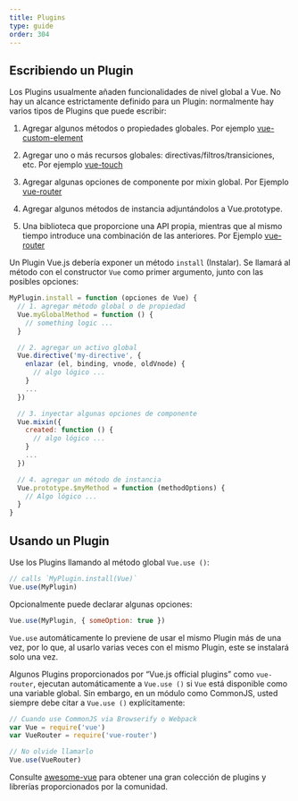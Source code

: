 ```yaml
---
title: Plugins
type: guide
order: 304
---
```


## Escribiendo un Plugin

Los Plugins usualmente añaden funcionalidades de nivel global a Vue. No hay un alcance estrictamente definido para un Plugin: normalmente hay varios tipos de Plugins que puede escribir:

1. Agregar algunos métodos o propiedades globales. Por ejemplo [vue-custom-element](https://github.com/karol-f/vue-custom-element)

2. Agregar uno o más recursos globales: directivas/filtros/transiciones, etc. Por ejemplo [vue-touch](https://github.com/vuejs/vue-touch)

3. Agregar algunas opciones de componente por mixin global. Por Ejemplo [vue-router](https://github.com/vuejs/vue-router)

4. Agregar algunos métodos de instancia adjuntándolos a Vue.prototype.

5. Una biblioteca que proporcione una API propia, mientras que al mismo tiempo introduce una combinación de las anteriores. Por Ejemplo [vue-router](https://github.com/vuejs/vue-router)

Un Plugin Vue.js debería exponer un método `install` (Instalar). Se llamará al método con el constructor `Vue` como primer argumento, junto con las posibles opciones:


``` js
MyPlugin.install = function (opciones de Vue) {
  // 1. agregar método global o de propiedad
  Vue.myGlobalMethod = function () {
    // something logic ...
  }

  // 2. agregar un activo global
  Vue.directive('my-directive', {
    enlazar (el, binding, vnode, oldVnode) {
      // algo lógico ...
    }
    ...
  })

  // 3. inyectar algunas opciones de componente
  Vue.mixin({
    created: function () {
      // algo lógico ...
    }
    ...
  })

  // 4. agregar un método de instancia
  Vue.prototype.$myMethod = function (methodOptions) {
    // Algo lógico ...
  }
}
```

## Usando un Plugin

Use los Plugins llamando al método global `Vue.use ()`:

``` js
// calls `MyPlugin.install(Vue)`
Vue.use(MyPlugin)
```

Opcionalmente puede declarar algunas opciones:

``` js
Vue.use(MyPlugin, { someOption: true })
```

`Vue.use` automáticamente lo previene de usar el mismo Plugin más de una vez, por lo que, al usarlo varias veces con el mismo Plugin, este se instalará solo una vez.

Algunos Plugins proporcionados por “Vue.js official plugins” como `vue-router`, ejecutan automáticamente a `Vue.use ()` si `Vue` está disponible como una variable global. Sin embargo, en un módulo como CommonJS, usted siempre debe citar a `Vue.use ()` explícitamente:

``` js
// Cuando use CommonJS via Browserify o Webpack
var Vue = require('vue')
var VueRouter = require('vue-router')

// No olvide llamarlo
Vue.use(VueRouter)
```

Consulte [awesome-vue](https://github.com/vuejs/awesome-vue#components--libraries) para obtener una gran colección de plugins y librerías proporcionados por la comunidad.
